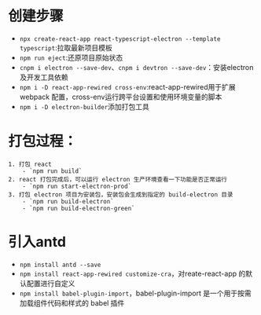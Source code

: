 # 创建步骤
- `npx create-react-app react-typescript-electron --template typescript`:拉取最新项目模板
- `npm run eject`:还原项目原始状态
- `cnpm i electron --save-dev`、`cnpm i devtron --save-dev`：安装electron及开发工具依赖
- `npm i -D react-app-rewired cross-env`:react-app-rewired用于扩展 webpack 配置，cross-env运行跨平台设置和使用环境变量的脚本
- `npm i -D electron-builder`添加打包工具
# 打包过程： 
    1. 打包 react
        - `npm run build`
    2. react 打包完成后，可以运行 electron 生产环境查看一下功能是否正常运行
        - `npm run start-electron-prod`
    3. 打包 electron 项目为安装包，安装包会生成到指定的 build-electron 目录
        - `npm run build-electron`
        - `npm run build-electron-green`

# 引入antd
 - `npm install antd --save`
 - `npm install react-app-rewired customize-cra`，对reate-react-app 的默认配置进行自定义
 - `npm install babel-plugin-import`，babel-plugin-import 是一个用于按需加载组件代码和样式的 babel 插件